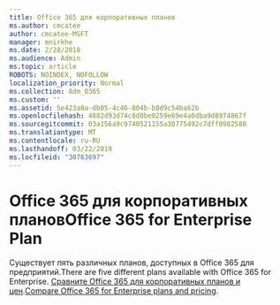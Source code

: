 ```yaml
---
title: Office 365 для корпоративных планов
ms.author: cmcatee
author: cmcatee-MSFT
manager: mnirkhe
ms.date: 2/28/2018
ms.audience: Admin
ms.topic: article
ROBOTS: NOINDEX, NOFOLLOW
localization_priority: Normal
ms.collection: Adm_O365
ms.custom: ''
ms.assetid: 5e423a8a-db05-4c46-804b-b8d9c54ba62b
ms.openlocfilehash: 4882d93d74c8d0be0259e69e4a0dba9d8974867f
ms.sourcegitcommit: 03a156a9c9740521155a30775492c7dff0982588
ms.translationtype: MT
ms.contentlocale: ru-RU
ms.lasthandoff: 03/22/2019
ms.locfileid: "30763697"
---
```

# <a name="office-365-for-enterprise-plan"></a><span data-ttu-id="5fe5a-102">Office 365 для корпоративных планов</span><span class="sxs-lookup"><span data-stu-id="5fe5a-102">Office 365 for Enterprise Plan</span></span>

<span data-ttu-id="5fe5a-103">Существует пять различных планов, доступных в Office 365 для предприятий.</span><span class="sxs-lookup"><span data-stu-id="5fe5a-103">There are five different plans available with Office 365 for Enterprise.</span></span> <span data-ttu-id="5fe5a-104">[Сравните Office 365 для корпоративных планов и цен](https://products.office.com/business/compare-more-office-365-for-business-plans).</span><span class="sxs-lookup"><span data-stu-id="5fe5a-104">[Compare Office 365 for Enterprise plans and pricing](https://products.office.com/business/compare-more-office-365-for-business-plans).</span></span>
  

